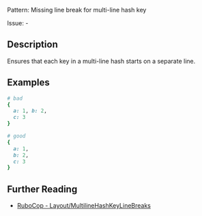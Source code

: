 Pattern: Missing line break for multi-line hash key

Issue: -

## Description

Ensures that each key in a multi-line hash starts on a separate line.

## Examples

```ruby
# bad
{
  a: 1, b: 2,
  c: 3
}

# good
{
  a: 1,
  b: 2,
  c: 3
}
```

## Further Reading

* [RuboCop - Layout/MultilineHashKeyLineBreaks](https://rubocop.readthedocs.io/en/latest/cops_layout/#layoutmultilinehashkeylinebreaks)
